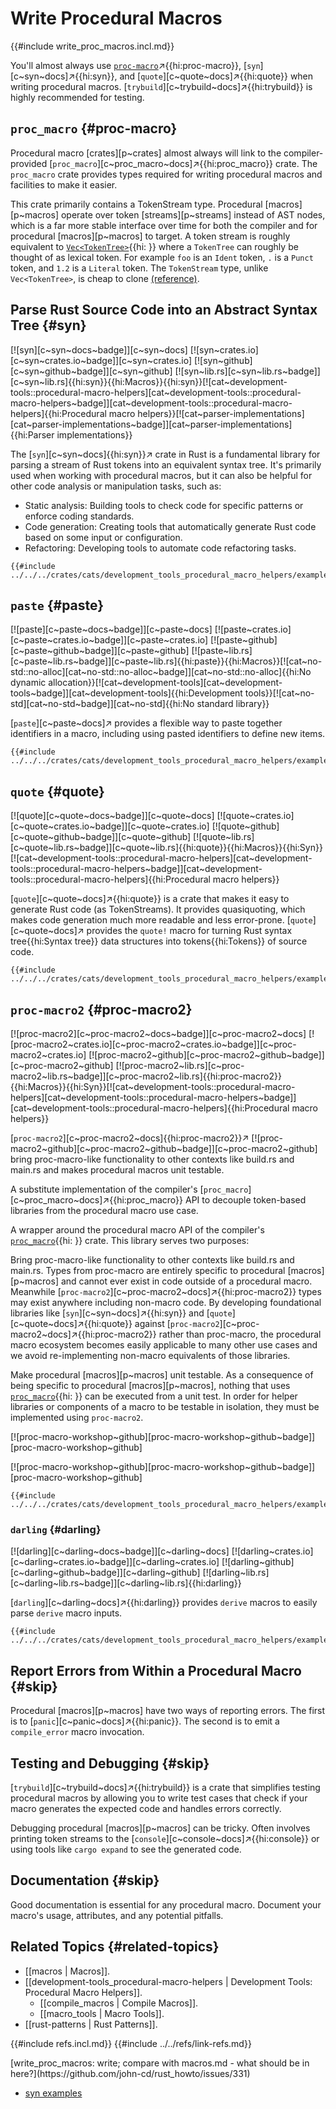 # Write Procedural Macros

{{#include write_proc_macros.incl.md}}

You'll almost always use [`proc-macro`](https://doc.rust-lang.org/proc_macro/index.html)↗{{hi:proc-macro}}, [`syn`][c~syn~docs]↗{{hi:syn}}, and [`quote`][c~quote~docs]↗{{hi:quote}} when writing procedural macros. [`trybuild`][c~trybuild~docs]↗{{hi:trybuild}} is highly recommended for testing.

## `proc_macro` {#proc-macro}

Procedural macro [crates][p~crates] almost always will link to the compiler-provided [`proc_macro`][c~proc_macro~docs]↗{{hi:proc_macro}} crate. The `proc_macro` crate provides types required for writing procedural macros and facilities to make it easier.

This crate primarily contains a TokenStream type. Procedural [macros][p~macros] operate over token [streams][p~streams] instead of AST nodes, which is a far more stable interface over time for both the compiler and for procedural [macros][p~macros] to target. A token stream is roughly equivalent to [`Vec<TokenTree>`]( ){{hi: }} where a `TokenTree` can roughly be thought of as lexical token. For example `foo` is an `Ident` token, `.` is a `Punct` token, and `1.2` is a `Literal` token. The `TokenStream` type, unlike `Vec<TokenTree>`, is cheap to clone [(reference)][(reference)].

## Parse Rust Source Code into an Abstract Syntax Tree {#syn}

[![syn][c~syn~docs~badge]][c~syn~docs] [![syn~crates.io][c~syn~crates.io~badge]][c~syn~crates.io] [![syn~github][c~syn~github~badge]][c~syn~github] [![syn~lib.rs][c~syn~lib.rs~badge]][c~syn~lib.rs]{{hi:syn}}{{hi:Macros}}{{hi:syn}}[![cat~development-tools::procedural-macro-helpers][cat~development-tools::procedural-macro-helpers~badge]][cat~development-tools::procedural-macro-helpers]{{hi:Procedural macro helpers}}[![cat~parser-implementations][cat~parser-implementations~badge]][cat~parser-implementations]{{hi:Parser implementations}}

The [`syn`][c~syn~docs]{{hi:syn}}↗ crate in Rust is a fundamental library for parsing a stream of Rust tokens into an equivalent syntax tree. It's primarily used when working with procedural macros, but it can also be helpful for other code analysis or manipulation tasks, such as:

- Static analysis: Building tools to check code for specific patterns or enforce coding standards.
- Code generation: Creating tools that automatically generate Rust code based on some input or configuration.
- Refactoring: Developing tools to automate code refactoring tasks.

```rust,editable
{{#include ../../../crates/cats/development_tools_procedural_macro_helpers/examples/write_proc_macros/syn.rs:example}}
```

## `paste` {#paste}

[![paste][c~paste~docs~badge]][c~paste~docs] [![paste~crates.io][c~paste~crates.io~badge]][c~paste~crates.io] [![paste~github][c~paste~github~badge]][c~paste~github] [![paste~lib.rs][c~paste~lib.rs~badge]][c~paste~lib.rs]{{hi:paste}}{{hi:Macros}}[![cat~no-std::no-alloc][cat~no-std::no-alloc~badge]][cat~no-std::no-alloc]{{hi:No dynamic allocation}}[![cat~development-tools][cat~development-tools~badge]][cat~development-tools]{{hi:Development tools}}[![cat~no-std][cat~no-std~badge]][cat~no-std]{{hi:No standard library}}

[`paste`][c~paste~docs]↗ provides a flexible way to paste together identifiers in a macro, including using pasted identifiers to define new items.

```rust,editable
{{#include ../../../crates/cats/development_tools_procedural_macro_helpers/examples/write_proc_macros/paste.rs:example}}
```

## `quote` {#quote}

[![quote][c~quote~docs~badge]][c~quote~docs] [![quote~crates.io][c~quote~crates.io~badge]][c~quote~crates.io] [![quote~github][c~quote~github~badge]][c~quote~github] [![quote~lib.rs][c~quote~lib.rs~badge]][c~quote~lib.rs]{{hi:quote}}{{hi:Macros}}{{hi:Syn}}[![cat~development-tools::procedural-macro-helpers][cat~development-tools::procedural-macro-helpers~badge]][cat~development-tools::procedural-macro-helpers]{{hi:Procedural macro helpers}}

[`quote`][c~quote~docs]↗{{hi:quote}} is a crate that makes it easy to generate Rust code (as TokenStreams). It provides quasiquoting, which makes code generation much more readable and less error-prone. [`quote`][c~quote~docs]↗ provides the `quote!` macro for turning Rust syntax tree{{hi:Syntax tree}} data structures into tokens{{hi:Tokens}} of source code.

```rust,editable
{{#include ../../../crates/cats/development_tools_procedural_macro_helpers/examples/write_proc_macros/quote.rs:example}}
```

## `proc-macro2` {#proc-macro2}

[![proc-macro2][c~proc-macro2~docs~badge]][c~proc-macro2~docs] [![proc-macro2~crates.io][c~proc-macro2~crates.io~badge]][c~proc-macro2~crates.io] [![proc-macro2~github][c~proc-macro2~github~badge]][c~proc-macro2~github] [![proc-macro2~lib.rs][c~proc-macro2~lib.rs~badge]][c~proc-macro2~lib.rs]{{hi:proc-macro2}}{{hi:Macros}}{{hi:Syn}}[![cat~development-tools::procedural-macro-helpers][cat~development-tools::procedural-macro-helpers~badge]][cat~development-tools::procedural-macro-helpers]{{hi:Procedural macro helpers}}

[`proc-macro2`][c~proc-macro2~docs]{{hi:proc-macro2}}↗ [![proc-macro2~github][c~proc-macro2~github~badge]][c~proc-macro2~github] bring proc-macro-like functionality to other contexts like build.rs and main.rs and makes procedural macros unit testable.

A substitute implementation of the compiler's [`proc_macro`][c~proc_macro~docs]↗{{hi:proc_macro}} API to decouple token-based libraries from the procedural macro use case.

A wrapper around the procedural macro API of the compiler's [`proc_macro`]( ){{hi: }} crate. This library serves two purposes:

Bring proc-macro-like functionality to other contexts like build.rs and main.rs. Types from proc-macro are entirely specific to procedural [macros][p~macros] and cannot ever exist in code outside of a procedural macro. Meanwhile [`proc-macro2`][c~proc-macro2~docs]↗{{hi:proc-macro2}} types may exist anywhere including non-macro code. By developing foundational libraries like [`syn`][c~syn~docs]↗{{hi:syn}} and [`quote`][c~quote~docs]↗{{hi:quote}} against [`proc-macro2`][c~proc-macro2~docs]↗{{hi:proc-macro2}} rather than proc-macro, the procedural macro ecosystem becomes easily applicable to many other use cases and we avoid re-implementing non-macro equivalents of those libraries.

Make procedural [macros][p~macros] unit testable. As a consequence of being specific to procedural [macros][p~macros], nothing that uses [`proc_macro`]( ){{hi: }} can be executed from a unit test. In order for helper libraries or components of a macro to be testable in isolation, they must be implemented using `proc-macro2`.

[![proc-macro-workshop~github][proc-macro-workshop~github~badge]][proc-macro-workshop~github]

[![proc-macro-workshop~github][proc-macro-workshop~github~badge]][proc-macro-workshop~github]

```rust,editable
{{#include ../../../crates/cats/development_tools_procedural_macro_helpers/examples/write_proc_macros/proc_macro2.rs:example}}
```

### `darling` {#darling}

[![darling][c~darling~docs~badge]][c~darling~docs] [![darling~crates.io][c~darling~crates.io~badge]][c~darling~crates.io] [![darling~github][c~darling~github~badge]][c~darling~github] [![darling~lib.rs][c~darling~lib.rs~badge]][c~darling~lib.rs]{{hi:darling}}

[`darling`][c~darling~docs]↗{{hi:darling}} provides `derive` macros to easily parse `derive` macro inputs.

```rust,editable
{{#include ../../../crates/cats/development_tools_procedural_macro_helpers/examples/write_proc_macros/darling.rs:example}}
```

## Report Errors from Within a Procedural Macro {#skip}

Procedural [macros][p~macros] have two ways of reporting errors. The first is to [`panic`][c~panic~docs]↗{{hi:panic}}. The second is to emit a `compile_error` macro invocation.

## Testing and Debugging {#skip}

[`trybuild`][c~trybuild~docs]↗{{hi:trybuild}} is a crate that simplifies testing procedural macros by allowing you to write test cases that check if your macro generates the expected code and handles errors correctly.

Debugging procedural [macros][p~macros] can be tricky. Often involves printing token streams to the [`console`][c~console~docs]↗{{hi:console}} or using tools like `cargo expand` to see the generated code.

## Documentation {#skip}

Good documentation is essential for any procedural macro. Document your macro's usage, attributes, and any potential pitfalls.

## Related Topics {#related-topics}

- [[macros | Macros]].
- [[development-tools_procedural-macro-helpers | Development Tools: Procedural Macro Helpers]].
  - [[compile_macros | Compile Macros]].
  - [[macro_tools | Macro Tools]].
- [[rust-patterns | Rust Patterns]].

[(reference)]:  https://doc.rust-lang.org/reference/procedural-macros.html#r-macro.proc.proc_macro.token-stream
{{#include refs.incl.md}}
{{#include ../../refs/link-refs.md}}

<div class="hidden">
[write_proc_macros: write; compare with macros.md - what should be in here?](https://github.com/john-cd/rust_howto/issues/331)

- [syn examples](https://github.com/dtolnay/syn/tree/master/examples)

</div>
